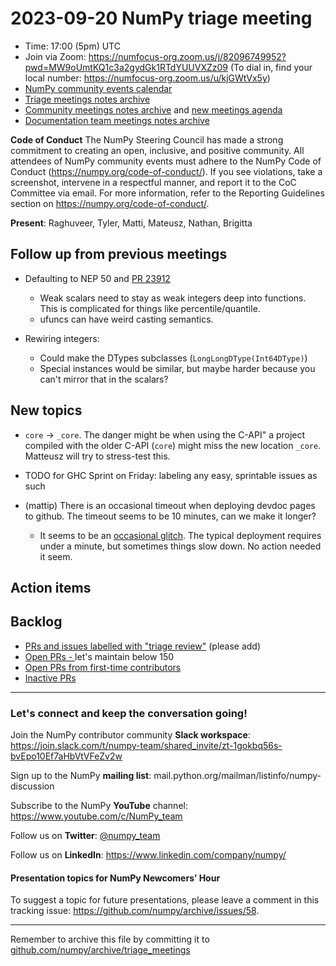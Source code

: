 # 2023-09-20 NumPy triage meeting


- Time: 17:00 (5pm) UTC
- Join via Zoom: https://numfocus-org.zoom.us/j/82096749952?pwd=MW9oUmtKQ1c3a2gydGk1RTdYUUVXZz09 (To dial in, find your local number: https://numfocus-org.zoom.us/u/kjGWtVx5y)
- [NumPy community events calendar](https://scientific-python.org/calendars)
- [Triage meetings notes archive](https://github.com/numpy/archive/tree/master/triage_meetings)
- [Community meetings notes archive](https://github.com/numpy/archive/tree/main/community_meetings) and [new meetings agenda](https://hackmd.io/76o-IxCjQX2mOXO_wwkcpg)
- [Documentation team meetings notes archive](https://github.com/numpy/archive/tree/main/docs_team_meetings)


**Code of Conduct**
The NumPy Steering Council has made a strong commitment to creating an open, inclusive, and positive community. 
All attendees of NumPy community events must adhere to the NumPy Code of Conduct (https://numpy.org/code-of-conduct/). 
If you see violations, take a screenshot, intervene in a respectful manner, and report it to the CoC Committee via email. For more information, refer to the Reporting Guidelines section on https://numpy.org/code-of-conduct/.

**Present**: Raghuveer, Tyler, Matti, Mateusz, Nathan, Brigitta

## Follow up from previous meetings


- Defaulting to NEP 50 and [PR 23912](https://github.com/numpy/numpy/pull/23912)
  - Weak scalars need to stay as weak integers deep into functions. This is complicated for things like percentile/quantile.
  - ufuncs can have weird casting semantics.

- Rewiring integers:
  - Could make the DTypes subclasses (`LongLongDType(Int64DType)`)
  - Special instances would be similar, but maybe harder because you can't mirror that in the scalars?

 
## New topics

- `core` -> `_core`. The danger might be when using the C-API" a project compiled with the older C-API (`core`) might miss the new location `_core`. Matteusz will try to stress-test this.

- TODO for GHC Sprint on Friday: labeling any easy, sprintable issues as such

- (mattip) There is an occasional timeout when deploying devdoc pages to github. The timeout seems to be 10 minutes, can we make it longer?
  - It seems to be an [occasional glitch](https://github.com/numpy/devdocs/actions). The typical deployment requires under a minute, but sometimes things slow down. No action needed it seem. 
## Action items



## Backlog

* [PRs and issues labelled with "triage review"](https://github.com/numpy/numpy/labels/triage%20review) (please add)
* [Open PRs - ](https://github.com/numpy/numpy/pulls) let's maintain below 150
* [Open PRs from first-time contributors](https://github.com/orgs/numpy/projects/5) 
* [Inactive PRs](https://github.com/orgs/numpy/projects/6)

---

### Let's connect and keep the conversation going!
Join the NumPy contributor community **Slack workspace**: https://join.slack.com/t/numpy-team/shared_invite/zt-1gokbq56s-bvEpo10Ef7aHbVtVFeZv2w

Sign up to the NumPy **mailing list**: mail.python.org/mailman/listinfo/numpy-discussion

Subscribe to the NumPy **YouTube** channel: https://www.youtube.com/c/NumPy_team


Follow us on **Twitter**: [@numpy_team](https://twitter.com/numpy_team)

Follow us on **LinkedIn**: https://www.linkedin.com/company/numpy/

#### Presentation topics for NumPy Newcomers’ Hour 
To suggest a topic for future presentations, please leave a comment in this tracking issue: https://github.com/numpy/archive/issues/58.

---

Remember to archive this file by committing it to [github.com/numpy/archive/triage_meetings](https://github.com/numpy/archive/tree/main/triage_meetings)
